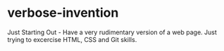 # verbose-invention
Just Starting Out - Have a very rudimentary version of a web page.  Just trying to excercise HTML, CSS and Git skills.
